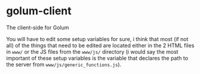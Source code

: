 # golum-client
The client-side for Golum

You will have to edit some setup variables for sure, i think that most (if not all) of the things that need to be edited are located either in the 2 HTML files in `www/` or the JS files from the `www/js/` directory (i would say the most important of these setup variables is the variable that declares the path to the server from `www/js/generic_functions.js`).
